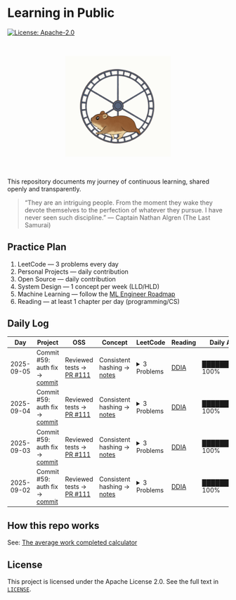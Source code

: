 # Learning in Public

[![License: Apache-2.0](https://img.shields.io/badge/License-Apache--2.0-blue.svg)](#license)

<br>

<p align="center">
  <img src="assets/rat.gif" alt="Learning in Public — banner" width="240">
</p>

<br>

This repository documents my journey of continuous learning, shared openly and transparently.

> “They are an intriguing people. From the moment they wake they devote themselves to the perfection of whatever they pursue. I have never seen such discipline.” — Captain Nathan Algren (The Last Samurai)


## Practice Plan

1. LeetCode — 3 problems every day  
2. Personal Projects — daily contribution  
3. Open Source — daily contribution  
4. System Design — 1 concept per week (LLD/HLD)  
5. Machine Learning — follow the [ML Engineer Roadmap](https://roadmap.sh/r/ml-engineer-3dqvu)  
6. Reading — at least 1 chapter per day (programming/CS)



## Daily Log

<!-- DAILY_TABLE_START -->
| Day | Project | OSS | Concept | LeetCode | Reading | Daily Avg |
|-----|---------|-----|---------|----------|---------|-----------|
| 2025-09-05 | Commit #59: auth fix → [commit](https://github.com/rajil/bills-spender/commit/48) | Reviewed tests → [PR #111](https://github.com/someOSS/project/pull/111) | Consistent hashing → [notes](notes/consistent-hashing.md) | <details><summary>3 Problems</summary> 1. [Two Sum](solutions/two-sum.md) <br> 2. [Valid Anagram](leetcode/valid-anagram.md) <br> 3. [Valid Anagram](solutions/valid-anagram.md) </details> | [DDIA](https://dataintensive.net/) | ██████████ 100% |
| 2025-09-04 | Commit #59: auth fix → [commit](https://github.com/rajil/bills-spender/commit/48) | Reviewed tests → [PR #111](https://github.com/someOSS/project/pull/111) | Consistent hashing → [notes](notes/consistent-hashing.md) | <details><summary>3 Problems</summary> 1. [Two Sum](solutions/two-sum.md) <br> 2. [Valid Anagram](leetcode/valid-anagram.md) <br> 3. [Valid Anagram](solutions/valid-anagram.md) </details> | [DDIA](https://dataintensive.net/) | ██████████ 100% |
| 2025-09-03 | Commit #59: auth fix → [commit](https://github.com/rajil/bills-spender/commit/48) | Reviewed tests → [PR #111](https://github.com/someOSS/project/pull/111) | Consistent hashing → [notes](notes/consistent-hashing.md) | <details><summary>3 Problems</summary> 1. [Two Sum](solutions/two-sum.md) <br> 2. [Valid Anagram](leetcode/valid-anagram.md) <br> 3. [Valid Anagram](solutions/valid-anagram.md) </details> | [DDIA](https://dataintensive.net/) | ██████████ 100% |
| 2025-09-02 | Commit #59: auth fix → [commit](https://github.com/rajil/bills-spender/commit/48) | Reviewed tests → [PR #111](https://github.com/someOSS/project/pull/111) | Consistent hashing → [notes](notes/consistent-hashing.md) | <details><summary>3 Problems</summary> 1. [Two Sum](solutions/two-sum.md) <br> 2. [Valid Anagram](leetcode/valid-anagram.md) <br> 3. [Valid Anagram](solutions/valid-anagram.md) </details> | [DDIA](https://dataintensive.net/) | ██████████ 100% |
<!-- DAILY_TABLE_END -->



## How this repo works

See: [The average work completed calculator](help/how-this-repo-works.md)



## License

This project is licensed under the Apache License 2.0. See the full text in [`LICENSE`](LICENSE).
